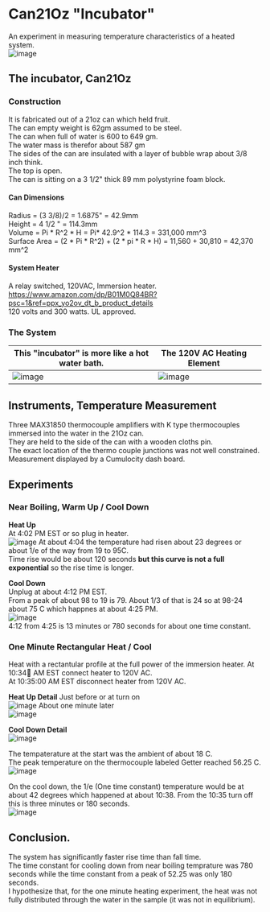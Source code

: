 # Can21Oz "Incubator"
An experiment in measuring temperature characteristics of a heated system.  
![image](https://github.com/PubInv/moonrat/assets/5836181/f278499d-bf72-4868-a73a-109042c12807)

## The incubator, Can21Oz

### Construction
It is fabricated out of a 21oz can which held fruit.  
The can empty weight is 62gm assumed to be steel.  
The can when full of water is 600 to 649 gm.  
The water mass is therefor about 587 gm  
The sides of the can are insulated with a layer of bubble wrap about 3/8 inch think.  
The top is open.  
The can is sitting on a 3 1/2" thick 89 mm polystyrine foam block.  

#### Can Dimensions
Radius = (3 3/8)/2 = 1.6875" = 42.9mm  
Height = 4 1/2 " =  114.3mm  
Volume = Pi * R^2 * H = Pi* 42.9^2 * 114.3 = 331,000 mm^3  
Surface Area = (2 * Pi * R^2) + (2 * pi * R * H) = 11,560 + 30,810 = 42,370 mm^2  

#### System Heater
A relay switched, 120VAC, Immersion heater.   
https://www.amazon.com/dp/B01M0Q84BR?psc=1&ref=ppx_yo2ov_dt_b_product_details  
120 volts and 300 watts. UL approved.  

### The System
| This "incubator" is more like a hot water bath.                                                 	| The 120V AC Heating Element                                                                                                        	|   	|
|-------------------------------------------------------------------------------------------------	|----------------------------------------------------------------------------------------------------------------------------	|---	|
| ![image](https://github.com/PubInv/moonrat/assets/5836181/0e5a92aa-5a8e-4679-949f-f9b827926b7d) 	| ![image](https://github.com/ForrestErickson/moonrat_atForrestErickson/assets/5836181/e68eafa2-4cbd-4304-98c3-a4ee8701be33) 	|   	|

## Instruments, Temperature Measurement
Three MAX31850 thermocouple amplifiers with K type thermocouples immersed into the water in the 21Oz can.  
They are held to the side of the can with a wooden cloths pin.  
The exact location of the thermo couple junctions was not well constrained.  
Measurement displayed by a Cumulocity dash board.  

## Experiments
### Near Boiling, Warm Up / Cool Down
**Heat Up**  
At 4:02 PM EST or so plug in heater.  
![image](https://github.com/ForrestErickson/moonrat_atForrestErickson/assets/5836181/30312920-d633-4b0e-8ee3-0cbe05e94e5c)
At about 4:04 the temperature had risen about 23 degrees or about 1/e of the way from 19 to 95C.  
Time rise would be about 120 seconds **but this curve is not a full exponential** so the rise time is longer.

**Cool Down**  
Unplug at about 4:12 PM EST.  
From a peak of about 98 to 19 is 79. About 1/3 of that is 24 so at 98-24 about 75 C which happnes at about 4:25 PM.  
![image](https://github.com/ForrestErickson/moonrat_atForrestErickson/assets/5836181/2fd799e3-9bc2-4bc7-afba-f694d80a94c1)  
4:12 from 4:25 is 13 minutes or 780 seconds for about one time constant.



### One Minute Rectangular Heat / Cool
Heat with a rectantular profile at the full power of the immersion heater.
At 10:34💯 AM EST connect heater to 120V AC.  
At 10:35:00 AM EST disconnect heater from 120V AC.  

**Heat Up Detail**
Just before or at turn on  
![image](https://github.com/ForrestErickson/moonrat_atForrestErickson/assets/5836181/5e4af454-11af-4da9-91c8-9da8ee0efb04)
About one minute later  
![image](https://github.com/ForrestErickson/moonrat_atForrestErickson/assets/5836181/7736c2d5-e13f-4237-b1b6-ff9e35a6f72f)

**Cool Down Detail**  
![image](https://github.com/ForrestErickson/moonrat_atForrestErickson/assets/5836181/a4e5357f-6fe7-475f-ab2e-df8bfcb7b5ca)

The tempaterature at the start was the ambient of about 18 C.  
The peak temperature on the thermocouple labeled Getter reached 56.25 C.  
![image](https://github.com/ForrestErickson/moonrat_atForrestErickson/assets/5836181/cfd0712b-b470-4f93-a224-f88abcc84011)

On the cool down, the 1/e (One time constant) temperature would be at about 42 degrees which happened at about 10:38. From the 10:35 turn off this is three minutes or 180 seconds.  
![image](https://github.com/ForrestErickson/moonrat_atForrestErickson/assets/5836181/d9d8957a-cc0b-47fa-bfa0-bbf31a04c958)

## Conclusion.
The system has significantly faster rise time than fall time.  
The time constant for cooling down from near boiling temprature was 780 seconds while the time constant from a peak of 52.25 was only 180 seconds.  
I hypothesize that, for the one minute heating experiment, the heat was not fully distributed through the water in the sample (it was not in equilibrium).











